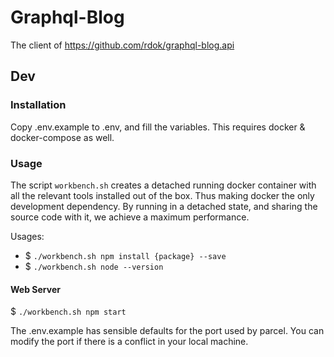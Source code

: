 # Graphql-Blog
The client of https://github.com/rdok/graphql-blog.api

## Dev
### Installation
Copy .env.example to .env, and fill the variables. This requires docker & 
docker-compose as well. 

### Usage
The script `workbench.sh` creates a detached running docker container with all 
the relevant tools installed out of the box. Thus making docker the only 
development dependency. By running in a detached state, and sharing the source 
code with it, we achieve a maximum performance.

Usages:
- $ `./workbench.sh npm install {package} --save`
- $ `./workbench.sh node --version`

#### Web Server
$ `./workbench.sh npm start`

The .env.example has sensible defaults for the port used by parcel. You can
modify the port if there is a conflict in your local machine. 


